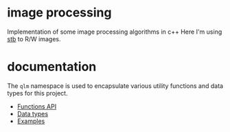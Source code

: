 # image processing
Implementation of some image processing algorithms in c++
Here I'm using [stb](https://github.com/nothings/stb) to R/W images.

# documentation

The `qlm` namespace is used to encapsulate various utility functions and data types for this project.
* [Functions API](/image%20processing/doc/Function%API)
* [Data types](/image%20processing/doc/Data%types)
* [Examples](/image%20processing/doc/Examples)    


